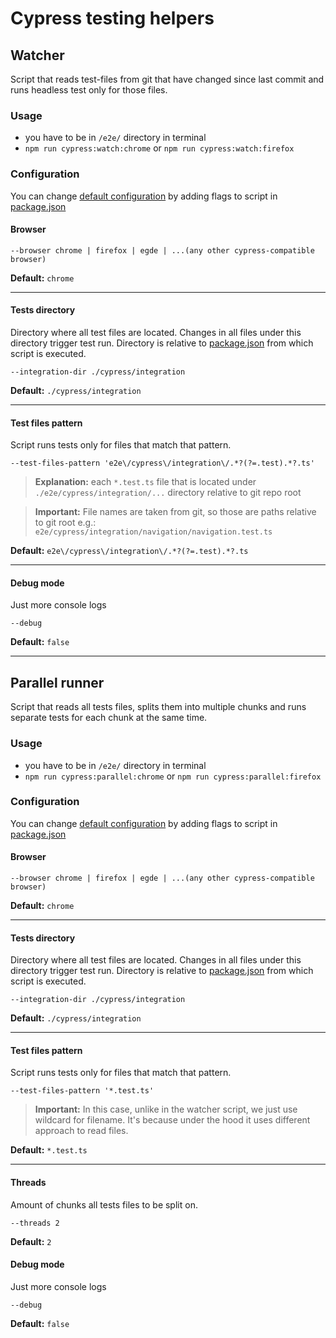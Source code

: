 # Cypress testing helpers

## Watcher

Script that reads test-files from git that have changed since last commit and runs headless test only for those files.

### Usage

- you have to be in `/e2e/` directory in terminal
- `npm run cypress:watch:chrome` or `npm run cypress:watch:firefox`

### Configuration

You can change [default configuration](scripts/watcher/watcher.config.ts) by adding flags to script
in [package.json](package.json)

#### Browser

```
--browser chrome | firefox | egde | ...(any other cypress-compatible browser)
```

**Default:** `chrome`

---

#### Tests directory

Directory where all test files are located. Changes in all files under this directory trigger test run. Directory is
relative to [package.json](package.json) from which script is executed.

```
--integration-dir ./cypress/integration
```

**Default:** `./cypress/integration`

---

#### Test files pattern

Script runs tests only for files that match that pattern.

```
--test-files-pattern 'e2e\/cypress\/integration\/.*?(?=.test).*?.ts'
```

> **Explanation:** each `*.test.ts` file that is located under `./e2e/cypress/integration/...` directory relative to git repo root

> **Important:** File names are taken from git, so those are paths relative to git root e.g.:<br/>`e2e/cypress/integration/navigation/navigation.test.ts`

**Default:** `e2e\/cypress\/integration\/.*?(?=.test).*?.ts`

---

#### Debug mode

Just more console logs

```
--debug
```
**Default:** `false`

---

## Parallel runner
Script that reads all tests files, splits them into multiple chunks and runs separate tests for each chunk at the same time.

### Usage

- you have to be in `/e2e/` directory in terminal
- `npm run cypress:parallel:chrome` or `npm run cypress:parallel:firefox`

### Configuration

You can change [default configuration](scripts/parallelRunner/parallelRunner.config.ts) by adding flags to script
in [package.json](package.json)

#### Browser

```
--browser chrome | firefox | egde | ...(any other cypress-compatible browser)
```

**Default:** `chrome`

---

#### Tests directory

Directory where all test files are located. Changes in all files under this directory trigger test run. Directory is
relative to [package.json](package.json) from which script is executed.

```
--integration-dir ./cypress/integration
```

**Default:** `./cypress/integration`

---

#### Test files pattern

Script runs tests only for files that match that pattern.

```
--test-files-pattern '*.test.ts'
```

> **Important:** In this case, unlike in the watcher script, we just use wildcard for filename. It's because under the hood it uses different approach to read files.

**Default:** `*.test.ts`

---

#### Threads

Amount of chunks all tests files to be split on.

```
--threads 2
```

**Default:** `2`


#### Debug mode

Just more console logs

```
--debug
```
**Default:** `false`
